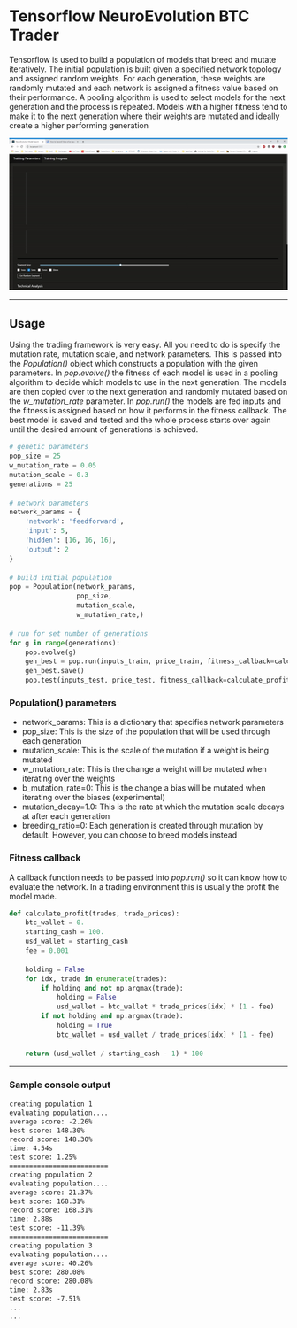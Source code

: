 # Tensorflow NeuroEvolution BTC Trader  

Tensorflow is used to build a population of models that breed and mutate iteratively. The initial population is built given a specified network topology and assigned random weights. For each generation, these weights are randomly mutated and each network is assigned a fitness value based on their performance. A pooling algorithm is used to select models for the next generation and the process is repeated. Models with a higher fitness tend to make it to the next generation where their weights are mutated and ideally create a higher performing generation  

![Gif](docs/demo.gif)

---

## Usage  

Using the trading framework is very easy. All you need to do is specify the mutation rate, mutation scale, and network parameters. This is passed into the _Population()_ object which constructs a population with the given parameters. In _pop.evolve()_ the fitness of each model is used in a pooling algorithm to decide which models to use in the next generation. The models are then copied over to the next generation and randomly mutated based on the _w_mutation_rate_ parameter. In _pop.run()_ the models are fed inputs and the fitness is assigned based on how it performs in the fitness callback. The best model is saved and tested and the whole process starts over again until the desired amount of generations is achieved.

```python
# genetic parameters
pop_size = 25
w_mutation_rate = 0.05
mutation_scale = 0.3
generations = 25

# network parameters
network_params = {
    'network': 'feedforward',
    'input': 5,
    'hidden': [16, 16, 16],
    'output': 2
}

# build initial population
pop = Population(network_params,
                 pop_size,
                 mutation_scale,
                 w_mutation_rate,)

# run for set number of generations
for g in range(generations):
    pop.evolve(g)
    gen_best = pop.run(inputs_train, price_train, fitness_callback=calculate_profit)
    gen_best.save()
    pop.test(inputs_test, price_test, fitness_callback=calculate_profit)
```

### Population() parameters  

- network_params: This is a dictionary that specifies network parameters
- pop_size: This is the size of the population that will be used through each generation
- mutation_scale: This is the scale of the mutation if a weight is being mutated
- w_mutation_rate: This is the change a weight will be mutated when iterating over the weights
- b_mutation_rate=0: This is the change a bias will be mutated when iterating over the biases (experimental)
- mutation_decay=1.0: This is the rate at which the mutation scale decays at after each generation
- breeding_ratio=0: Each generation is created through mutation by default. However, you can choose to breed models instead

### Fitness callback  

A callback function needs to be passed into _pop.run()_ so it can know how to evaluate the network. In a trading environment this is usually the profit the model made.  

```python
def calculate_profit(trades, trade_prices):
    btc_wallet = 0.
    starting_cash = 100.
    usd_wallet = starting_cash
    fee = 0.001

    holding = False
    for idx, trade in enumerate(trades):
        if holding and not np.argmax(trade):
            holding = False
            usd_wallet = btc_wallet * trade_prices[idx] * (1 - fee)
        if not holding and np.argmax(trade):
            holding = True
            btc_wallet = usd_wallet / trade_prices[idx] * (1 - fee)

    return (usd_wallet / starting_cash - 1) * 100
```

---  

### Sample console output

```
creating population 1
evaluating population....
average score: -2.26%
best score: 148.30%
record score: 148.30%
time: 4.54s
test score: 1.25%
=========================
creating population 2
evaluating population....
average score: 21.37%
best score: 168.31%
record score: 168.31%
time: 2.88s
test score: -11.39%
=========================
creating population 3
evaluating population....
average score: 40.26%
best score: 280.08%
record score: 280.08%
time: 2.83s
test score: -7.51%
...
...
```
